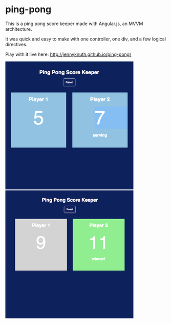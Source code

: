# ping-pong
This is a ping pong score keeper made with Angular.js, an MVVM architecture. 

It was quick and easy to make with one controller, one div, and a few logical directives. 

Play with it live here: http://jennyknuth.github.io/ping-pong/

<img src="PingPong.png" width="400" />
<img src="PingPongWinner.png" width="400" />
